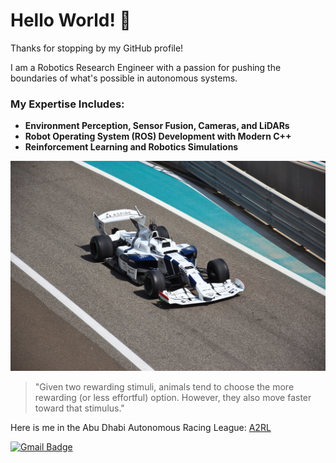 <!--# Hi there, I'm Ali Falah 👋

Thanks for stopping by my GitHub profile!

Please refer to my main profile [here](https://github.com/Ali-Falah-Humda).

Looking forward to connecting with you there!

!![robot](!_.jpg)


**falireza/falireza** is a ✨ _special_ ✨ repository because its `README.md` (this file) appears on your GitHub profile.

Here are some ideas to get you started:

- 🔭 I’m currently working on ...
- 🌱 I’m currently learning ...
- 👯 I’m looking to collaborate on ...
- 🤔 I’m looking for help with ...
- 💬 Ask me about ...
- 📫 How to reach me: ...
- 😄 Pronouns: ...
- ⚡ Fun fact: ...
-->

# Hello World! 🌌

<!--![robot](/images/!_.jpg)-->

Thanks for stopping by my GitHub profile!

<p align='left'>
I am a Robotics Research Engineer with a passion for pushing the boundaries of what's possible in autonomous systems.
</p>

### My Expertise Includes:
- **Environment Perception, Sensor Fusion, Cameras, and LiDARs**  
- **Robot Operating System (ROS) Development with Modern C++**  
- **Reinforcement Learning and Robotics Simulations**


![A2RL](/images/car2.jpg)

> "Given two rewarding stimuli, animals tend to choose the more rewarding (or less effortful) option. However, they also move faster toward that stimulus."

Here is me in the Abu Dhabi Autonomous Racing League: [A2RL](/images/withcar.jpg)


[![Gmail Badge](https://img.shields.io/badge/Gmail-313131?style=for-the-badge&logo=gmail&logoColor=red)](mailto:al.r.falah@gmail.com)

<!--
![Your Picture](DSC097652.jpg)


```python
def main():
    name = "[Your Name]"
    location = "[Your Location]"
    favorite_editor = "[Your Favorite Editor]"

    print(f"\nName: {name}")
    print(f"Living in: {location}")
    print(f"Favourite editor: {favorite_editor}\n")

if __name__ == "__main__":
    main()
